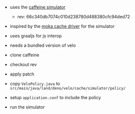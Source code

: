 
- uses the [caffeine simulator](https://github.com/ben-manes/caffeine/wiki/Simulator)
  - rev: 66c340db7074c010d238780d488380cfc94ded72
- inspired by the [moka cache driver](https://github.com/moka-rs/caffeine-sim-drivers) for the simulator
- uses graaljs for js interop
- needs a bundled version of velo

- clone caffeine 
- checkout rev
- apply patch
- copy `VeloPolicy.java` to `src/main/java/land/deno/velo/cache/simulator/policy/`
- setup `application.conf` to include the policy
- run the simulator